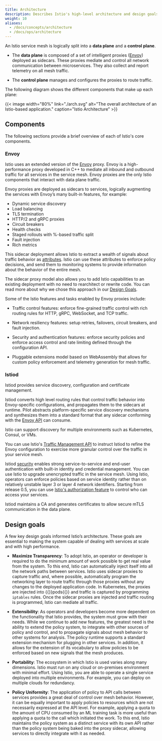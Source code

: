 ```yaml
---
title: Architecture
description: Describes Istio's high-level architecture and design goals.
weight: 10
aliases:
  - /docs/concepts/architecture
  - /docs/ops/architecture
---
```


An Istio service mesh is logically split into a **data plane** and a **control
plane**.

* The **data plane** is composed of a set of intelligent proxies
  ([Envoy](https://www.envoyproxy.io/)) deployed as sidecars. These proxies
  mediate and control all network communication between microservices. They
  also collect and report telemetry on all mesh traffic.

* The **control plane** manages and configures the proxies to route traffic.

The following diagram shows the different components that make up each plane:

{{< image width="80%"
    link="./arch.svg"
    alt="The overall architecture of an Istio-based application."
    caption="Istio Architecture"
    >}}

## Components

The following sections provide a brief overview of each of Istio's core components.

### Envoy

Istio uses an extended version of the
[Envoy](https://envoyproxy.github.io/envoy/) proxy. Envoy is a high-performance
proxy developed in C++ to mediate all inbound and outbound traffic for all
services in the service mesh.
Envoy proxies are the only Istio components that interact with data plane
traffic.

Envoy proxies are deployed as sidecars to services, logically
augmenting the services with Envoy’s many built-in features,
for example:

* Dynamic service discovery
* Load balancing
* TLS termination
* HTTP/2 and gRPC proxies
* Circuit breakers
* Health checks
* Staged rollouts with %-based traffic split
* Fault injection
* Rich metrics

This sidecar deployment allows Istio to extract a wealth of signals about traffic behavior as
[attributes](/docs/reference/config/policy-and-telemetry/mixer-overview/#attributes).
Istio can use these attributes to enforce policy decisions, and send them to monitoring systems
to provide information about the behavior of the entire mesh.

The sidecar proxy model also allows you to add Istio capabilities to an
existing deployment with no need to rearchitect or rewrite code. You can read
more about why we chose this approach in our
[Design Goals](#design-goals).

Some of the Istio features and tasks enabled by Envoy proxies include:

* Traffic control features: enforce fine-grained traffic control with rich
  routing rules for HTTP, gRPC, WebSocket, and TCP traffic.

* Network resiliency features: setup retries, failovers, circuit breakers, and
  fault injection.

* Security and authentication features: enforce security policies and enforce
  access control and rate limiting defined through the configuration API.

* Pluggable extensions model based on WebAssembly that allows for custom policy
  enforcement and telemetry generation for mesh traffic.

### Istiod

Istiod provides service discovery, configuration and certificate management.

Istiod converts high level routing rules that control traffic behavior into
Envoy-specific configurations, and propagates them to the sidecars at runtime.
Pilot abstracts platform-specific service discovery mechanisms and synthesizes
them into a standard format that any sidecar conforming with the
[Envoy API](https://www.envoyproxy.io/docs/envoy/latest/api/api) can consume.

Istio can support discovery for multiple environments such as Kubernetes,
Consul, or VMs.

You can use Istio's
[Traffic Management API](/docs/concepts/traffic-management/#introducing-istio-traffic-management)
to instruct Istiod to refine the Envoy configuration to exercise more granular control
over the traffic in your service mesh.

Istiod [security](/docs/concepts/security/) enables strong service-to-service and
end-user authentication with built-in identity and credential management. You
can use Istio to upgrade unencrypted traffic in the service mesh. Using
Istio, operators can enforce policies based on service identity rather than
on relatively unstable layer 3 or layer 4 network identifiers. Starting from
release 0.5, you can use [Istio's authorization feature](/docs/concepts/security/#authorization)
to control who can access your services. 

Istiod maintains a CA and generates certificates to allow secure mTLS communication
in the data plane.

## Design goals

A few key design goals informed Istio’s architecture. These goals are essential
to making the system capable of dealing with services at scale and with high
performance.

* **Maximize Transparency**: To adopt Istio, an operator or developer is
  required to do the minimum amount of work possible to get real value from the
  system. To this end, Istio can automatically inject itself into all the
  network paths between services. Istio uses sidecar proxies to capture traffic
  and, where possible, automatically program the networking layer to route
  traffic through those proxies without any changes to the deployed application
  code. In Kubernetes, the proxies are injected into {{<gloss pod>}}pods{{</gloss>}} and traffic is
  captured by programming ``iptables`` rules. Once the sidecar proxies are
  injected and traffic routing is programmed, Istio can mediate all traffic.

* **Extensibility**: As operators and developers become more dependent on the
  functionality that Istio provides, the system must grow with their needs.
  While we continue to add new features, the greatest need is the ability to
  extend the policy system, to integrate with other sources of policy and
  control, and to propagate signals about mesh behavior to other systems for
  analysis. The policy runtime supports a standard extension mechanism for
  plugging in other services. In addition, it allows for the extension of its
  vocabulary to allow policies to be enforced based on new signals that the
  mesh produces.

* **Portability**: The ecosystem in which Istio is used varies along many
  dimensions. Istio must run on any cloud or on-premises environment with
  minimal effort. Using Istio, you are able to operate a single service
  deployed into multiple environments. For example, you can deploy on multiple
  clouds for redundancy.

* **Policy Uniformity**: The application of policy to API calls between
  services provides a great deal of control over mesh behavior. However, it can
  be equally important to apply policies to resources which are not necessarily
  expressed at the API level. For example, applying a quota to the amount of
  CPU consumed by an ML training task is more useful than applying a quota to
  the call which initiated the work. To this end, Istio maintains the policy
  system as a distinct service with its own API rather than the policy system
  being baked into the proxy sidecar, allowing services to directly integrate
  with it as needed.
